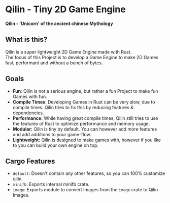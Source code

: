 # Qilin - Tiny 2D Game Engine

**Qilin - 'Unicorn' of the ancient chinese Mythology**

## What is this?
Qilin is a super lightweight 2D Game Engine made with Rust.\
The focus of this Project is to develop a Game Engine to make 2D Games fast, performant and without a bunch of bytes.

## Goals
- **Fun**: Qilin is not a serious engine, but rather a fun Project to make fun Games with fun.
- **Compile Times**: Developing Games in Rust can be very slow, due to compile times. Qilin tries to fix this by reducing features & dependencies.
- **Performance:** While having great compile times, Qilin still tries to use the features of Rust to optimize performance and memory usage.
- **Modular:** Qilin is tiny by default. You can however add more features and add additions to your game-flow.
- **Lightweight:** Qilin is designed to make games with, however if you like to you can build your own engine on top.

## Cargo Features
- `default`: Doesn't contain any other features, so you can 100% customize qilin.
- `minifb`: Exports internal minifb crate.
- `image`: Exports module to convert Images from the `image` crate to Qilin Images.
